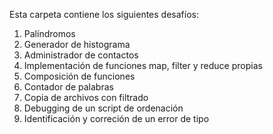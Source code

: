 Esta carpeta contiene los siguientes desafíos:
1. Palíndromos
2. Generador de histograma
3. Administrador de contactos
4. Implementación de funciones map, filter y reduce propias
5. Composición de funciones
6. Contador de palabras
7. Copia de archivos con filtrado
8. Debugging de un script de ordenación
9. Identificación y correción de un error de tipo
